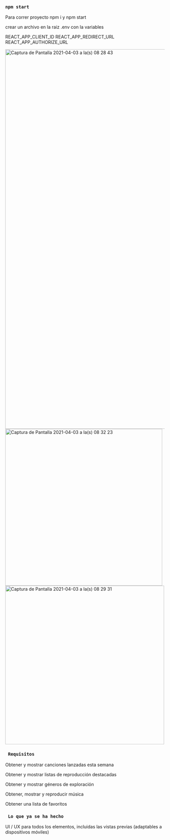 ### `npm start`

Para correr proyecto npm i y npm start

crear un archivo en la raiz .env con la variables

REACT_APP_CLIENT_ID
REACT_APP_REDIRECT_URL
REACT_APP_AUTHORIZE_URL

<img width="1201" alt="Captura de Pantalla 2021-04-03 a la(s) 08 28 43" src="https://user-images.githubusercontent.com/63752985/113477293-3c51ee00-9457-11eb-84d2-818c499ac836.png">

<img width="496" alt="Captura de Pantalla 2021-04-03 a la(s) 08 32 23" src="https://user-images.githubusercontent.com/63752985/113477298-3fe57500-9457-11eb-8fe1-60c0eb8d3739.png">

<img width="502" alt="Captura de Pantalla 2021-04-03 a la(s) 08 29 31" src="https://user-images.githubusercontent.com/63752985/113477302-41af3880-9457-11eb-864b-1ef48ea331e5.png">

### ` Requisitos`

Obtener y mostrar canciones lanzadas esta semana

Obtener y mostrar listas de reproducción destacadas

Obtener y mostrar géneros de exploración

Obtener, mostrar y reproducir música

Obtener una lista de favoritos

### ` Lo que ya se ha hecho`

UI / UX para todos los elementos, incluidas las vistas previas (adaptables a dispositivos móviles)
